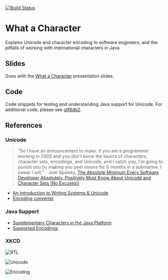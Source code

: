 [![Build Status](https://travis-ci.org/sualeh/What-a-Character.svg?branch=master)](https://travis-ci.org/sualeh/What-a-Character)

# What a Character

Explains Unicode and character encoding to software engineers, and the pitfalls of working with international characters in Java.

## Slides

Goes with the [What a Character](https://docs.google.com/presentation/d/17NQzfRJuebKGc7Bz3C3-qTGAtI88r4gmLYiSWmVyXcU/pub?start=false&loop=false) presentation slides.

## Code

Code snippets for testing and understanding Java support for Unicode. For additional code, please see [utf8db2](https://github.com/sualeh/utf8db2). 

## References

### Unicode

> "So I have an announcement to make: if you are a programmer working in 2003 and you don't know the basics of characters, character sets, encodings, and Unicode, and I catch you, I'm going to punish you by making you peel onions for 6 months in a submarine. I swear I will." - Joel Spolsky, [The Absolute Minimum Every Software Developer Absolutely, Positively Must Know About Unicode and Character Sets (No Excuses!)](http://www.joelonsoftware.com/articles/Unicode.html)

- [An Introduction to Writing Systems & Unicode](https://r12a.github.io/scripts/tutorial/)
- [Encoding converter](https://r12a.github.io/apps/encodings/)

### Java Support
- [Supplementary Characters in the Java Platform](http://www.oracle.com/us/technologies/java/supplementary-142654.html)
- [Supported Encodings](https://docs.oracle.com/javase/8/docs/technotes/guides/intl/encoding.doc.html)

### XKCD

![RTL](http://imgs.xkcd.com/comics/rtl.png "RTL")

![Unicode](http://imgs.xkcd.com/comics/unicode.png "Unicode")

![Encoding](http://imgs.xkcd.com/comics/encoding.png "Encoding")

